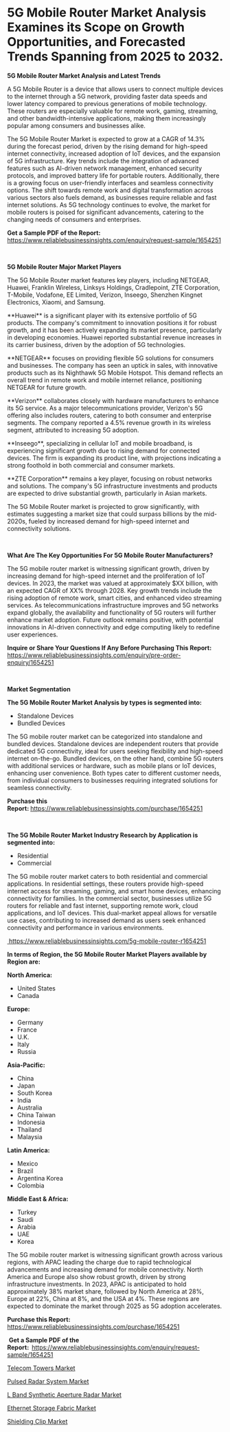 <p><h1>5G Mobile Router Market Analysis Examines its Scope on Growth Opportunities, and Forecasted Trends Spanning from 2025 to 2032.</h1></p><p><strong>5G Mobile Router Market Analysis and Latest Trends</strong></p>
<p><p>A 5G Mobile Router is a device that allows users to connect multiple devices to the internet through a 5G network, providing faster data speeds and lower latency compared to previous generations of mobile technology. These routers are especially valuable for remote work, gaming, streaming, and other bandwidth-intensive applications, making them increasingly popular among consumers and businesses alike.</p><p>The 5G Mobile Router Market is expected to grow at a CAGR of 14.3% during the forecast period, driven by the rising demand for high-speed internet connectivity, increased adoption of IoT devices, and the expansion of 5G infrastructure. Key trends include the integration of advanced features such as AI-driven network management, enhanced security protocols, and improved battery life for portable routers. Additionally, there is a growing focus on user-friendly interfaces and seamless connectivity options. The shift towards remote work and digital transformation across various sectors also fuels demand, as businesses require reliable and fast internet solutions. As 5G technology continues to evolve, the market for mobile routers is poised for significant advancements, catering to the changing needs of consumers and enterprises.</p></p>
<p><strong>Get a Sample PDF of the Report:&nbsp;</strong> <a href="https://www.reliablebusinessinsights.com/enquiry/request-sample/1654251?utm_campaign=117&utm_medium=2&utm_source=Github&utm_content=ia&utm_term=15022025&utm_id=5g-mobile-router">https://www.reliablebusinessinsights.com/enquiry/request-sample/1654251</a></p>
<p>&nbsp;</p>
<p><strong>5G Mobile Router Major Market Players</strong></p>
<p><p>The 5G Mobile Router market features key players, including NETGEAR, Huawei, Franklin Wireless, Linksys Holdings, Cradlepoint, ZTE Corporation, T-Mobile, Vodafone, EE Limited, Verizon, Inseego, Shenzhen Kingnet Electronics, Xiaomi, and Samsung.</p><p>**Huawei** is a significant player with its extensive portfolio of 5G products. The company's commitment to innovation positions it for robust growth, and it has been actively expanding its market presence, particularly in developing economies. Huawei reported substantial revenue increases in its carrier business, driven by the adoption of 5G technologies.</p><p>**NETGEAR** focuses on providing flexible 5G solutions for consumers and businesses. The company has seen an uptick in sales, with innovative products such as its Nighthawk 5G Mobile Hotspot. This demand reflects an overall trend in remote work and mobile internet reliance, positioning NETGEAR for future growth.</p><p>**Verizon** collaborates closely with hardware manufacturers to enhance its 5G service. As a major telecommunications provider, Verizon's 5G offering also includes routers, catering to both consumer and enterprise segments. The company reported a 4.5% revenue growth in its wireless segment, attributed to increasing 5G adoption.</p><p>**Inseego**, specializing in cellular IoT and mobile broadband, is experiencing significant growth due to rising demand for connected devices. The firm is expanding its product line, with projections indicating a strong foothold in both commercial and consumer markets.</p><p>**ZTE Corporation** remains a key player, focusing on robust networks and solutions. The company's 5G infrastructure investments and products are expected to drive substantial growth, particularly in Asian markets.</p><p>The 5G Mobile Router market is projected to grow significantly, with estimates suggesting a market size that could surpass billions by the mid-2020s, fueled by increased demand for high-speed internet and connectivity solutions.</p></p>
<p>&nbsp;</p>
<p><strong>What Are The Key Opportunities For 5G Mobile Router Manufacturers?</strong></p>
<p><p>The 5G mobile router market is witnessing significant growth, driven by increasing demand for high-speed internet and the proliferation of IoT devices. In 2023, the market was valued at approximately $XX billion, with an expected CAGR of XX% through 2028. Key growth trends include the rising adoption of remote work, smart cities, and enhanced video streaming services. As telecommunications infrastructure improves and 5G networks expand globally, the availability and functionality of 5G routers will further enhance market adoption. Future outlook remains positive, with potential innovations in AI-driven connectivity and edge computing likely to redefine user experiences.</p></p>
<p><strong>Inquire or Share Your Questions If Any Before Purchasing This Report:</strong> <a href="https://www.reliablebusinessinsights.com/enquiry/pre-order-enquiry/1654251?utm_campaign=117&utm_medium=2&utm_source=Github&utm_content=ia&utm_term=15022025&utm_id=5g-mobile-router">https://www.reliablebusinessinsights.com/enquiry/pre-order-enquiry/1654251</a></p>
<p>&nbsp;</p>
<p><strong>Market Segmentation</strong></p>
<p><strong>The 5G Mobile Router Market Analysis by types is segmented into:</strong></p>
<p><ul><li>Standalone Devices</li><li>Bundled Devices</li></ul></p>
<p><p>The 5G mobile router market can be categorized into standalone and bundled devices. Standalone devices are independent routers that provide dedicated 5G connectivity, ideal for users seeking flexibility and high-speed internet on-the-go. Bundled devices, on the other hand, combine 5G routers with additional services or hardware, such as mobile plans or IoT devices, enhancing user convenience. Both types cater to different customer needs, from individual consumers to businesses requiring integrated solutions for seamless connectivity.</p></p>
<p><strong>Purchase this Report:&nbsp;</strong><a href="https://www.reliablebusinessinsights.com/purchase/1654251?utm_campaign=117&utm_medium=2&utm_source=Github&utm_content=ia&utm_term=15022025&utm_id=5g-mobile-router">https://www.reliablebusinessinsights.com/purchase/1654251</a></p>
<p>&nbsp;</p>
<p><strong>The 5G Mobile Router Market Industry Research by Application is segmented into:</strong></p>
<p><ul><li>Residential</li><li>Commercial</li></ul></p>
<p><p>The 5G mobile router market caters to both residential and commercial applications. In residential settings, these routers provide high-speed internet access for streaming, gaming, and smart home devices, enhancing connectivity for families. In the commercial sector, businesses utilize 5G routers for reliable and fast internet, supporting remote work, cloud applications, and IoT devices. This dual-market appeal allows for versatile use cases, contributing to increased demand as users seek enhanced connectivity and performance in various environments.</p></p>
<p><a href="https://www.reliablebusinessinsights.com/5g-mobile-router-r1654251?utm_campaign=117&utm_medium=2&utm_source=Github&utm_content=ia&utm_term=15022025&utm_id=5g-mobile-router">&nbsp;https://www.reliablebusinessinsights.com/5g-mobile-router-r1654251</a></p>
<p><strong>In terms of Region, the 5G Mobile Router Market Players available by Region are:</strong></p>
<p>
    <p> <strong> North America: </strong>
        <ul>
            <li>United States</li>
            <li>Canada</li>
        </ul>
        </p> 
    <p> <strong> Europe: </strong>
        <ul>
            <li>Germany</li>
            <li>France</li>
            <li>U.K.</li>
            <li>Italy</li>
            <li>Russia</li>
        </ul>
        </p> 
    <p> <strong> Asia-Pacific: </strong>
        <ul>
            <li>China</li>
            <li>Japan</li>
            <li>South Korea</li>
            <li>India</li>
            <li>Australia</li>
            <li>China Taiwan</li>
            <li>Indonesia</li>
            <li>Thailand</li>
            <li>Malaysia</li>
        </ul>
        </p> 
    <p> <strong> Latin America: </strong>
        <ul>
            <li>Mexico</li>
            <li>Brazil</li>
            <li>Argentina Korea</li>
            <li>Colombia</li>
        </ul>
        </p> 
    <p> <strong> Middle East & Africa: </strong>
        <ul>
            <li>Turkey</li>
            <li>Saudi</li>
            <li>Arabia</li>
            <li>UAE</li>
            <li>Korea</li>
        </ul>
    </p>
    </p>
<p><p>The 5G mobile router market is witnessing significant growth across various regions, with APAC leading the charge due to rapid technological advancements and increasing demand for mobile connectivity. North America and Europe also show robust growth, driven by strong infrastructure investments. In 2023, APAC is anticipated to hold approximately 38% market share, followed by North America at 28%, Europe at 22%, China at 8%, and the USA at 4%. These regions are expected to dominate the market through 2025 as 5G adoption accelerates.</p></p>
<p><strong>Purchase this Report: </strong><a href="https://www.reliablebusinessinsights.com/purchase/1654251?utm_campaign=117&utm_medium=2&utm_source=Github&utm_content=ia&utm_term=15022025&utm_id=5g-mobile-router">https://www.reliablebusinessinsights.com/purchase/1654251</a></p>
<p>&nbsp;<strong>Get a Sample PDF of the Report:&nbsp;&nbsp;</strong><a href="https://www.reliablebusinessinsights.com/enquiry/request-sample/1654251?utm_campaign=117&utm_medium=2&utm_source=Github&utm_content=ia&utm_term=15022025&utm_id=5g-mobile-router">https://www.reliablebusinessinsights.com/enquiry/request-sample/1654251</a></p>
<p><strong></strong></p>
<p><p><a href="https://github.com/sponsumelo/Market-Research-Report-List-1/blob/main/telecom-towers-market.md?utm_campaign=117&utm_medium=2&utm_source=Github&utm_content=ia&utm_term=15022025&utm_id=5g-mobile-router">Telecom Towers Market</a></p><p><a href="https://github.com/lateshab69/Market-Research-Report-List-1/blob/main/pulsed-radar-system-market.md?utm_campaign=117&utm_medium=2&utm_source=Github&utm_content=ia&utm_term=15022025&utm_id=5g-mobile-router">Pulsed Radar System Market</a></p><p><a href="https://github.com/hedbomkrahe/Market-Research-Report-List-1/blob/main/l-band-synthetic-aperture-radar-market.md?utm_campaign=117&utm_medium=2&utm_source=Github&utm_content=ia&utm_term=15022025&utm_id=5g-mobile-router">L Band Synthetic Aperture Radar Market</a></p><p><a href="https://github.com/elvutedipela/Market-Research-Report-List-1/blob/main/ethernet-storage-fabric-market.md?utm_campaign=117&utm_medium=2&utm_source=Github&utm_content=ia&utm_term=15022025&utm_id=5g-mobile-router">Ethernet Storage Fabric Market</a></p><p><a href="https://github.com/nkbaroga/Market-Research-Report-List-1/blob/main/shielding-clip-market.md?utm_campaign=117&utm_medium=2&utm_source=Github&utm_content=ia&utm_term=15022025&utm_id=5g-mobile-router">Shielding Clip Market</a></p></p>